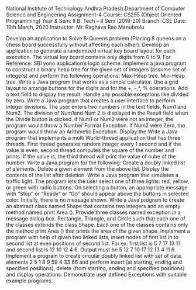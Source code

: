 National Institute of Technology Andhra Pradesh
Department of Computer Science and Engineering
Assignment-4
Course: CS255 (Object Oriented Programming)	
Year & Sem: II B. Tech – II Sem (2019-20)			            Branch: CSE	
Date: 19th March, 2020			Instructor: Mr. Raghava Rao Manubrolu

Develop an application to Solve 8-Queens problem (Placing 8 queens on a chess board successfully without affecting each other).
Develop an application to generate a randomized virtual key board layout for each execution. The virtual key board contains only digits from 0 to 9. For Reference: SBI yono application’s login scheme.
Implement a java program to construct a binary heap tree for the given set of integers (assume set of integers) and perform the following operations:
Max-Heap tree.
Min-Heap tree.
Write a Java program that works as a simple calculator. Use a grid layout to arrange buttons for the digits and for the +, -,*, % operations. Add a text field to display the result. Handle any possible exceptions like divided by zero.
Write a Java program that creates a user interface to perform integer divisions. The user enters two numbers in the text fields, Num1 and Num2. The division of Num1and Num 2 is displayed in the Result field when the Divide button is clicked. If Num1 or Num2 were not an integer, the program would throw a Number Format Exception. If Num2 were Zero, the program would throw an Arithmetic Exception. Display the
Write a Java program that implements a multi World-thread application that has three threads. First thread generates random integer every 1 second and if the value is even, second thread computes the square of the number and prints. If the value is, the third thread will print the value of cube of the number.
Write a Java program for the following:
Create a doubly linked list of elements.
Delete a given element from the above list.
Display the contents of the list after deletion.
Write a Java program that simulates a traffic light. The program lets the user select one of three lights: red, yellow, or green with radio buttons. On selecting a button, an appropriate message with “Stop” or “Ready” or “Go” should appear above the buttons in selected color. Initially, there is no message shown.
Write a Java program to create an abstract class named Shape that contains two integers and an empty method named print Area (). Provide three classes named exception in a message dialog box. Rectangle, Triangle, and Circle such that each one of the classes extends the class Shape. Each one of the classes contains only the method print Area () that prints the area of the given shape.
Implement a program with help of given two linked lists, insert nodes of first list in to second list at even positions of second list. For ex: first list is 5 7 17 13 11 and second list is 12 10 12 4 6. Output must be 5 12 7 10 17 12 13 4 11 6.
Implement a program to create circular doubly linked list with set of data elements 2 5 1 8 9 59 4 33 66 and perform insert (at starting, ending and specified positions), delete (from starting, ending and specified positions) and display operations.
Demonstrate user defined Exceptions with suitable example programs.




